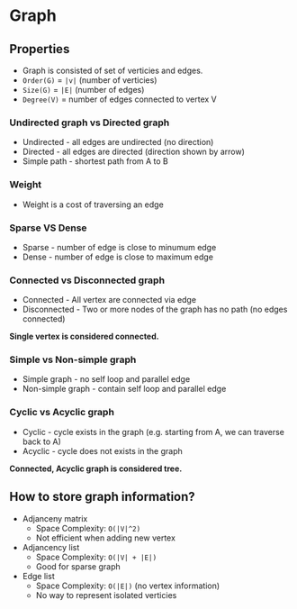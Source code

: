 # Graph

## Properties
* Graph is consisted of set of verticies and edges. 
* `Order(G)` = `|v|` (number of verticies)
* `Size(G)` = `|E|` (number of edges)
* `Degree(V)` = number of edges connected to vertex V

### Undirected graph vs Directed graph
* Undirected - all edges are undirected (no direction)
* Directed - all edges are directed (direction shown by arrow)
* Simple path - shortest path from A to B

### Weight 
* Weight is a cost of traversing an edge

### Sparse VS Dense
* Sparse - number of edge is close to minumum edge
* Dense - number of edge is close to maximum edge

### Connected vs Disconnected graph
* Connected - All vertex are connected via edge
* Disconnected - Two or more nodes of the graph has no path (no edges connected)

**Single vertex is considered connected.** 

### Simple vs Non-simple graph
* Simple graph - no self loop and parallel edge
* Non-simple graph - contain self loop and parallel edge

### Cyclic vs Acyclic graph
* Cyclic - cycle exists in the graph (e.g. starting from A, we can traverse back to A)
* Acyclic - cycle does not exists in the graph

**Connected, Acyclic graph is considered tree.**

## How to store graph information?
* Adjanceny matrix 
    - Space Complexity: `O(|V|^2)`
    - Not efficient when adding new vertex
* Adjancency list
    - Space Complexity: `O(|V| + |E|)`
    - Good for sparse graph
* Edge list
    - Space Complexity: `O(|E|)` (no vertex information)
    - No way to represent isolated verticies


